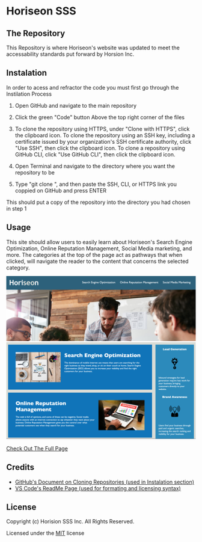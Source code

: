 # Horiseon SSS 

## The Repository 
This Repository is where Horiseon's website was updated to meet the accessability standards put forward by Horsion Inc. 

## Instalation
In order to acess and refractor the code you must first go through the Instilation Process

1) Open GitHub and navigate to the main repository 

2) Click the green "Code" button Above the top right corner of the files 

3) To clone the repository using HTTPS, under "Clone with HTTPS", click the clipboard icon. To clone the repository using an SSH key, including a certificate issued by your organization's SSH certificate authority, click "Use SSH", then click the clipboard icon. To clone a repository using GitHub CLI, click "Use GitHub CLI", then click the clipboard icon.

4) Open Terminal and navigate to the directory where you want the repository to be 

5) Type "git clone ", and then paste the SSH, CLI, or HTTPS link you coppied on GitHub and press ENTER 

This should put a copy of the repository into the directory you had chosen in step 1

## Usage
This site should allow users to easily learn about Horiseon's Search Engine Optimization, Online Reputation Management, Social Media marketing, and more. The categories at the top of the page act as pathways that when clicked, will navigate the reader to the content that concerns the selected category.

![alt text](assets/images/CATEGORY.PNG)
![alt text](assets/images/SEO.PNG)

[Check Out The Full Page](https://ianfletcher314.github.io/Horiseon-SSS-/)

## Credits

- [GitHub's Document on Cloning Repositories (used in Instalation section)](https://docs.github.com/en/github/creating-cloning-and-archiving-repositories/cloning-a-repository) 
- [VS Code's ReadMe Page (used for formating and licensing syntax)](https://github.com/microsoft/vscode/blob/master/README.md)

## License 

Copyright (c) Horision SSS Inc. All Rights Reserved.

Licensed under the [MIT](assets/license.txt) license
